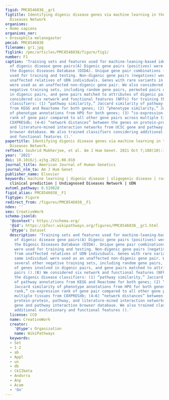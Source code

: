 ```yaml
---
figid: PMC8546038__gr1
figtitle: Identifying digenic disease genes via machine learning in the Undiagnosed
  Diseases Network
organisms:
- Homo sapiens
organisms_ner:
- Drosophila melanogaster
pmcid: PMC8546038
filename: gr1.jpg
figlink: /pmc/articles/PMC8546038/figure/fig1/
number: F1
caption: 'Training sets and features used for machine-leaning-based identification
  of digenic disease gene pairs(A) Digenic gene pairs (positives) were derived from
  the Digenic Diseases Database (DIDA). Unique gene pair combinations (n = 140) were
  used for training and testing. Non-digenic gene pairs (negatives) were derived from
  unaffected relatives of UDN individuals. Genes with rare variants in the same individual
  were used as an unaffected non-digenic gene pair. We also considered several other
  negative training sets, including random gene pairs, permuted pairs of genes involved
  in digenic pairs, and gene pairs matched to attributes of digenic pairs ().(B) We
  considered six network and functional features (NFFs) for training the digenic disease
  classifiers: (1) “pathway similarity,” Jaccard similarity of pathway annotations
  from KEGG and Reactome for both genes; (2) “phenotype similarity,” Jaccard similarity
  of phenotype annotations from HPO for both genes; (3) “co-expression rank,” co-expression
  rank of gene pair compared to all other gene pairs across multiple tissues from
  COXPRESdb; (4–6) “network distances” between the genes on protein-protein, pathway,
  and literature-mined interaction networks from UCSC gene and pathway interaction
  browser database. We also trained classifiers considering additional evolutionary
  and functional features ().'
papertitle: Identifying digenic disease genes via machine learning in the Undiagnosed
  Diseases Network.
reftext: Souhrid Mukherjee, et al. Am J Hum Genet. 2021 Oct 7;108(10):1946-1963.
year: '2021'
doi: 10.1016/j.ajhg.2021.08.010
journal_title: American Journal of Human Genetics
journal_nlm_ta: Am J Hum Genet
publisher_name: Elsevier
keywords: machine learning | digenic disease | oligogenic disease | rare disease |
  clinical prediction | Undiagnosed Diseases Network | UDN
automl_pathway: 0.519828
figid_alias: PMC8546038__F1
figtype: Figure
redirect_from: /figures/PMC8546038__F1
ndex: ''
seo: CreativeWork
schema-jsonld:
  '@context': https://schema.org/
  '@id': https://pfocr.wikipathways.org/figures/PMC8546038__gr1.html
  '@type': Dataset
  description: 'Training sets and features used for machine-leaning-based identification
    of digenic disease gene pairs(A) Digenic gene pairs (positives) were derived from
    the Digenic Diseases Database (DIDA). Unique gene pair combinations (n = 140)
    were used for training and testing. Non-digenic gene pairs (negatives) were derived
    from unaffected relatives of UDN individuals. Genes with rare variants in the
    same individual were used as an unaffected non-digenic gene pair. We also considered
    several other negative training sets, including random gene pairs, permuted pairs
    of genes involved in digenic pairs, and gene pairs matched to attributes of digenic
    pairs ().(B) We considered six network and functional features (NFFs) for training
    the digenic disease classifiers: (1) “pathway similarity,” Jaccard similarity
    of pathway annotations from KEGG and Reactome for both genes; (2) “phenotype similarity,”
    Jaccard similarity of phenotype annotations from HPO for both genes; (3) “co-expression
    rank,” co-expression rank of gene pair compared to all other gene pairs across
    multiple tissues from COXPRESdb; (4–6) “network distances” between the genes on
    protein-protein, pathway, and literature-mined interaction networks from UCSC
    gene and pathway interaction browser database. We also trained classifiers considering
    additional evolutionary and functional features ().'
  license: CC0
  name: CreativeWork
  creator:
    '@type': Organization
    name: WikiPathways
  keywords:
  - Set
  - I-2
  - ab
  - Appl
  - un
  - db
  - CkIIbeta
  - Andorra
  - Anp
  - Acam
  - 'On'
---
```

